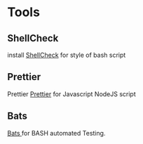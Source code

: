 
# Tools

## ShellCheck
install [ShellCheck](https://github.com/koalaman/shellcheck)
for style of bash script

## Prettier
Prettier [Prettier](https://github.com/prettier/prettier) for
Javascript NodeJS script

## Bats
[Bats ](https://github.com/sstephenson/bats) for BASH automated Testing.

